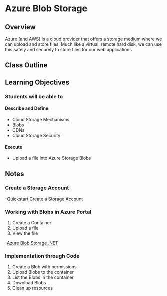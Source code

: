 # Azure Blob Storage

## Overview

Azure (and AWS) is a cloud provider that offers a storage medium where we can upload and store files. Much like a virtual, remote hard disk, we can use this safely and securely to store files for our web applications

## Class Outline

<!-- Additional items to be added by Instructors -->

## Learning Objectives

### Students will be able to

#### Describe and Define

- Cloud Storage Mechanisms
- Blobs
- CDNs
- Cloud Storage Security

#### Execute

- Upload a file into Azure Storage Blobs

## Notes

### Create a Storage Account

-[Quickstart Create a Storage Account](https://docs.microsoft.com/en-us/azure/storage/blobs/storage-quickstart-blobs-portal)

### Working with Blobs in Azure Portal

1. Create a Container
1. Upload a file
1. View the file

-[Azure Blob Storage .NET](https://docs.microsoft.com/en-us/azure/storage/blobs/storage-quickstart-blobs-dotnet?tabs=windows)

### Implementation through Code

1. Create a Blob with permissions
1. Upload Blobs to the container
1. List the Blobs in the container
1. Download Blobs
1. Clean up resources
